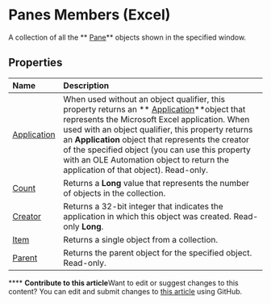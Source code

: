 
# Panes Members (Excel)
A collection of all the  ** [Pane](9064bb89-d08c-bbd3-3c0f-77a39586bbbb.md)** objects shown in the specified window.

## Properties



|**Name**|**Description**|
|:-----|:-----|
| [Application](90a30237-d38c-04c7-bf85-1363d8f27438.md)|When used without an object qualifier, this property returns an  ** [Application](19b73597-5cf9-4f56-8227-b5211f657f6f.md)**object that represents the Microsoft Excel application. When used with an object qualifier, this property returns an  **Application** object that represents the creator of the specified object (you can use this property with an OLE Automation object to return the application of that object). Read-only.|
| [Count](ac5b3fc5-94e2-8b2a-a45b-a19fa4835621.md)|Returns a  **Long** value that represents the number of objects in the collection.|
| [Creator](e163a44f-7413-1e72-891e-78acc6ab2634.md)|Returns a 32-bit integer that indicates the application in which this object was created. Read-only  **Long**.|
| [Item](5960e77c-23b4-2ce4-1674-2ffd3b4f6e47.md)|Returns a single object from a collection.|
| [Parent](3dc23f15-3cda-3778-077b-f70acfcc364a.md)|Returns the parent object for the specified object. Read-only.|

****   **Contribute to this article**Want to edit or suggest changes to this content? You can edit and submit changes to  [this article](https://github.com/jhershey00/VBA_Excel_Test/OpenXMLCon/articles/39e33777-dd62-1364-4d95-82d50d026617.md) using GitHub.

